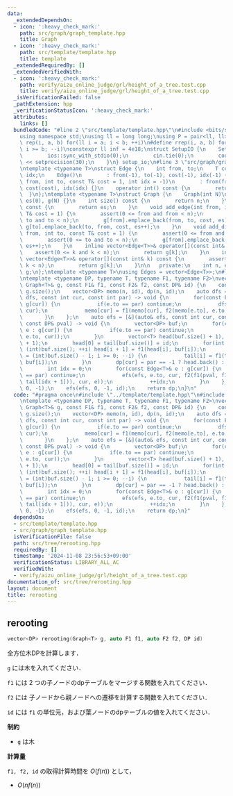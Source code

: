 ```yaml
---
data:
  _extendedDependsOn:
  - icon: ':heavy_check_mark:'
    path: src/graph/graph_template.hpp
    title: Graph
  - icon: ':heavy_check_mark:'
    path: src/template/template.hpp
    title: template
  _extendedRequiredBy: []
  _extendedVerifiedWith:
  - icon: ':heavy_check_mark:'
    path: verify/aizu_online_judge/grl/height_of_a_tree.test.cpp
    title: verify/aizu_online_judge/grl/height_of_a_tree.test.cpp
  _isVerificationFailed: false
  _pathExtension: hpp
  _verificationStatusIcon: ':heavy_check_mark:'
  attributes:
    links: []
  bundledCode: "#line 2 \"src/template/template.hpp\"\n#include <bits/stdc++.h>\n\
    using namespace std;\nusing ll = long long;\nusing P = pair<ll, ll>;\n#define\
    \ rep(i, a, b) for(ll i = a; i < b; ++i)\n#define rrep(i, a, b) for(ll i = a;\
    \ i >= b; --i)\nconstexpr ll inf = 4e18;\nstruct SetupIO {\n    SetupIO() {\n\
    \        ios::sync_with_stdio(0);\n        cin.tie(0);\n        cout << fixed\
    \ << setprecision(30);\n    }\n} setup_io;\n#line 3 \"src/graph/graph_template.hpp\"\
    \ntemplate <typename T>\nstruct Edge {\n    int from, to;\n    T cost;\n    int\
    \ idx;\n    Edge()\n        : from(-1), to(-1), cost(-1), idx(-1) {}\n    Edge(int\
    \ from, int to, const T& cost = 1, int idx = -1)\n        : from(from), to(to),\
    \ cost(cost), idx(idx) {}\n    operator int() const {\n        return to;\n  \
    \  }\n};\ntemplate <typename T>\nstruct Graph {\n    Graph(int N)\n        : n(N),\
    \ es(0), g(N) {}\n    int size() const {\n        return n;\n    }\n    int edge_size()\
    \ const {\n        return es;\n    }\n    void add_edge(int from, int to, const\
    \ T& cost = 1) {\n        assert(0 <= from and from < n);\n        assert(0 <=\
    \ to and to < n);\n        g[from].emplace_back(from, to, cost, es);\n       \
    \ g[to].emplace_back(to, from, cost, es++);\n    }\n    void add_directed_edge(int\
    \ from, int to, const T& cost = 1) {\n        assert(0 <= from and from < n);\n\
    \        assert(0 <= to and to < n);\n        g[from].emplace_back(from, to, cost,\
    \ es++);\n    }\n    inline vector<Edge<T>>& operator[](const int& k) {\n    \
    \    assert(0 <= k and k < n);\n        return g[k];\n    }\n    inline const\
    \ vector<Edge<T>>& operator[](const int& k) const {\n        assert(0 <= k and\
    \ k < n);\n        return g[k];\n    }\n\n   private:\n    int n, es;\n    vector<vector<Edge<T>>>\
    \ g;\n};\ntemplate <typename T>\nusing Edges = vector<Edge<T>>;\n#line 4 \"src/tree/rerooting.hpp\"\
    \ntemplate <typename DP, typename T, typename F1, typename F2>\nvector<DP> rerooting(const\
    \ Graph<T>& g, const F1& f1, const F2& f2, const DP& id) {\n    const int n =\
    \ g.size();\n    vector<DP> memo(n, id), dp(n, id);\n    auto dfs = [&](auto&\
    \ dfs, const int cur, const int par) -> void {\n        for(const Edge<T>& e :\
    \ g[cur]) {\n            if(e.to == par) continue;\n            dfs(dfs, e.to,\
    \ cur);\n            memo[cur] = f1(memo[cur], f2(memo[e.to], e.to, cur));\n \
    \       }\n    };\n    auto efs = [&](auto& efs, const int cur, const int par,\
    \ const DP& pval) -> void {\n        vector<DP> buf;\n        for(const Edge<T>&\
    \ e : g[cur]) {\n            if(e.to == par) continue;\n            buf.emplace_back(f2(memo[e.to],\
    \ e.to, cur));\n        }\n        vector<T> head(buf.size() + 1), tail(buf.size()\
    \ + 1);\n        head[0] = tail[buf.size()] = id;\n        for(int i = 0; i <\
    \ (int)buf.size(); ++i) head[i + 1] = f1(head[i], buf[i]);\n        for(int i\
    \ = (int)buf.size() - 1; i >= 0; --i) {\n            tail[i] = f1(tail[i + 1],\
    \ buf[i]);\n        }\n        dp[cur] = par == -1 ? head.back() : f1(pval, head.back());\n\
    \        int idx = 0;\n        for(const Edge<T>& e : g[cur]) {\n            if(e.to\
    \ == par) continue;\n            efs(efs, e.to, cur, f2(f1(pval, f1(head[idx],\
    \ tail[idx + 1])), cur, e));\n            ++idx;\n        }\n    };\n    dfs(dfs,\
    \ 0, -1);\n    efs(efs, 0, -1, id);\n    return dp;\n}\n"
  code: "#pragma once\n#include \"../template/template.hpp\"\n#include \"../graph/graph_template.hpp\"\
    \ntemplate <typename DP, typename T, typename F1, typename F2>\nvector<DP> rerooting(const\
    \ Graph<T>& g, const F1& f1, const F2& f2, const DP& id) {\n    const int n =\
    \ g.size();\n    vector<DP> memo(n, id), dp(n, id);\n    auto dfs = [&](auto&\
    \ dfs, const int cur, const int par) -> void {\n        for(const Edge<T>& e :\
    \ g[cur]) {\n            if(e.to == par) continue;\n            dfs(dfs, e.to,\
    \ cur);\n            memo[cur] = f1(memo[cur], f2(memo[e.to], e.to, cur));\n \
    \       }\n    };\n    auto efs = [&](auto& efs, const int cur, const int par,\
    \ const DP& pval) -> void {\n        vector<DP> buf;\n        for(const Edge<T>&\
    \ e : g[cur]) {\n            if(e.to == par) continue;\n            buf.emplace_back(f2(memo[e.to],\
    \ e.to, cur));\n        }\n        vector<T> head(buf.size() + 1), tail(buf.size()\
    \ + 1);\n        head[0] = tail[buf.size()] = id;\n        for(int i = 0; i <\
    \ (int)buf.size(); ++i) head[i + 1] = f1(head[i], buf[i]);\n        for(int i\
    \ = (int)buf.size() - 1; i >= 0; --i) {\n            tail[i] = f1(tail[i + 1],\
    \ buf[i]);\n        }\n        dp[cur] = par == -1 ? head.back() : f1(pval, head.back());\n\
    \        int idx = 0;\n        for(const Edge<T>& e : g[cur]) {\n            if(e.to\
    \ == par) continue;\n            efs(efs, e.to, cur, f2(f1(pval, f1(head[idx],\
    \ tail[idx + 1])), cur, e));\n            ++idx;\n        }\n    };\n    dfs(dfs,\
    \ 0, -1);\n    efs(efs, 0, -1, id);\n    return dp;\n}"
  dependsOn:
  - src/template/template.hpp
  - src/graph/graph_template.hpp
  isVerificationFile: false
  path: src/tree/rerooting.hpp
  requiredBy: []
  timestamp: '2024-11-08 23:56:53+09:00'
  verificationStatus: LIBRARY_ALL_AC
  verifiedWith:
  - verify/aizu_online_judge/grl/height_of_a_tree.test.cpp
documentation_of: src/tree/rerooting.hpp
layout: document
title: rerooting
---
```


## rerooting

```cpp
vector<DP> rerooting(Graph<T> g, auto F1 f1, auto F2 f2, DP id)
```

全方位木DPを計算します．

`g` には木を入れてください．

`f1` には $2$ つの子ノードのdpテーブルをマージする関数を入れてください．

`f2` には 子ノードから親ノードへの遷移を計算する関数を入れてください．

`id` には `f1` の単位元，および葉ノードのdpテーブルの値を入れてください．

**制約**

- `g` は木

**計算量**

`f1, f2, id` の取得計算時間を $O(f(n))$ として，

- $O(n f(n))$